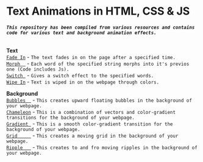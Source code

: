 # Text Animations in HTML, CSS & JS

***`This repository has been compiled from various resources and contains code for various text and background animation effects.`***

<br>**Text**
<br>[`Fade In`](/FadeIn) - `The text fades in on the page after a specified time.`
<br>[`Morph  `](/Morph) - `Each word of the specified string morphs into it's previos one (Code includes Js).`
<br>[`Switch `](/Switch) - `Gives a switch effect to the specified words.`
<br>[`Wipe In`](/WipeIn) - `Text is wiped in on the webpage through colors.`

**Background**
<br>[`Bubbles  `](/BG/Bubbles) - `This creates upward floating bubbles in the background of your webpage.`
<br>[`Chameleon`](/BG/Chameleon) - `This is a combination of vectors and color-gradient transitions for the background of your webpage.`
<br>[`Gradient `](/BG/Gradient) - `This is a smooth color-gradient transition for the background of your webpage.`
<br>[`Grid     `](/BG/Grid) - `This creates a moving grid in the background of your webpage.`
<br>[`Ripple   `](/BG/Ripple) - `This creates to and fro moving ripples in the background of your webpage.`
